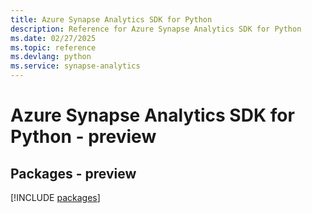 ```yaml
---
title: Azure Synapse Analytics SDK for Python
description: Reference for Azure Synapse Analytics SDK for Python
ms.date: 02/27/2025
ms.topic: reference
ms.devlang: python
ms.service: synapse-analytics
---
```

# Azure Synapse Analytics SDK for Python - preview
## Packages - preview
[!INCLUDE [packages](synapse-analytics-index.md)]